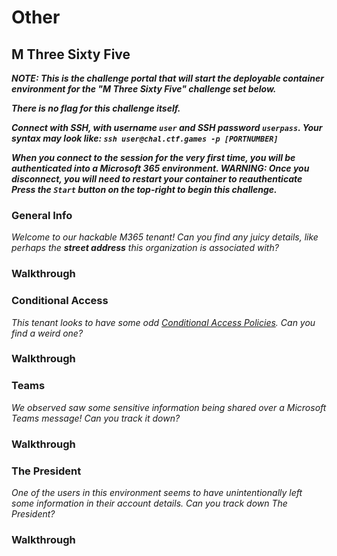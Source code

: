 # Other

## M Three Sixty Five

***NOTE: This is the challenge portal that will start the deployable container environment for the "M Three Sixty Five" challenge set below.***
  
***There is no flag for this challenge itself.***
  
***Connect with SSH, with username `user` and SSH password `userpass`. Your syntax may look like: `ssh user@chal.ctf.games -p [PORTNUMBER]`***
  
***When you connect to the session for the very first time, you will be authenticated into a Microsoft 365 environment. WARNING: Once you disconnect, you will need to restart your container to reauthenticate** **Press the `Start` button on the top-right to begin this challenge.***

### General Info

*Welcome to our hackable M365 tenant! Can you find any juicy details, like perhaps the **street address** this organization is associated with?*

### Walkthrough


### Conditional Access

*This tenant looks to have some odd [Conditional Access Policies](https://learn.microsoft.com/en-us/azure/active-directory/conditional-access/overview). Can you find a weird one?*

### Walkthrough



### Teams

*We observed saw some sensitive information being shared over a Microsoft Teams message! Can you track it down?*

### Walkthrough




### The President

*One of the users in this environment seems to have unintentionally left some information in their account details. Can you track down The President?*

### Walkthrough

